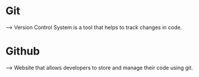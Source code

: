 # Git
--> Version Control System is a tool that helps to track changes in code.

# Github
--> Website that allows developers to store and manage their code using git.

